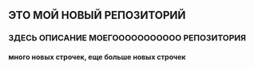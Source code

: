 ## ЭТО МОЙ НОВЫЙ РЕПОЗИТОРИЙ

### ЗДЕСЬ ОПИСАНИЕ МОЕГООООООООООО РЕПОЗИТОРИЯ

#### много новых строчек, еще больше новых строчек
